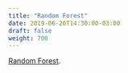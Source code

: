 ```yaml
---
title: "Random Forest"
date: 2019-06-26T14:30:00-03:00
draft: false
weight: 700
---
```

[Random Forest](https://en.wikipedia.org/wiki/Random_forest). 
